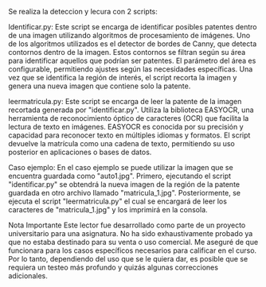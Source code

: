 Se realiza la deteccion y lecura con 2 scripts:

Identificar.py:
Este script se encarga de identificar posibles patentes dentro de una imagen utilizando algoritmos de procesamiento de imágenes. Uno de los algoritmos utilizados es el detector de bordes de Canny, que detecta contornos dentro de la imagen. Estos contornos se filtran según su área para identificar aquellos que podrían ser patentes. El parámetro del área es configurable, permitiendo ajustes según las necesidades específicas. Una vez que se identifica la región de interés, el script recorta la imagen y genera una nueva imagen que contiene solo la patente.

leermatricula.py:
Este script se encarga de leer la patente de la imagen recortada generada por "identificar.py". Utiliza la biblioteca EASYOCR, una herramienta de reconocimiento óptico de caracteres (OCR) que facilita la lectura de texto en imágenes. EASYOCR es conocida por su precisión y capacidad para reconocer texto en múltiples idiomas y formatos. El script devuelve la matrícula como una cadena de texto, permitiendo su uso posterior en aplicaciones o bases de datos.


Caso ejemplo: En el caso ejemplo se puede utilizar la imagen que se encuentra guardada como "auto1.jpg". Primero, ejecutando el script "identificar.py" se obtendrá la nueva imagen de la región de la patente guardada en otro archivo llamado "matricula_1.jpg". Posteriormente, se ejecuta el script "leermatricula.py" el cual se encargará de leer los caracteres de "matricula_1.jpg" y los imprimirá en la consola.


Nota Importante
Este lector fue desarrollado como parte de un proyecto universitario para una asignatura. No ha sido exhaustivamente probado ya que no estaba destinado para su venta o uso comercial. Me aseguré de que funcionara para los casos específicos necesarios para calificar en el curso. Por lo tanto, dependiendo del uso que se le quiera dar, es posible que se requiera un testeo más profundo y quizás algunas correcciones adicionales.
